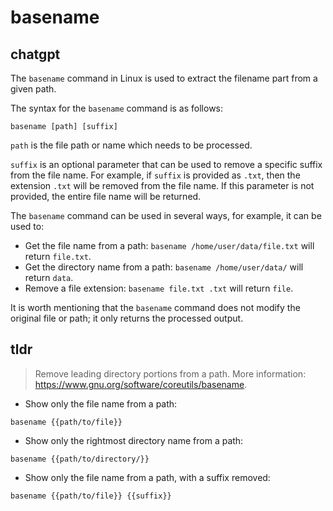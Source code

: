 # basename 
## chatgpt 
The `basename` command in Linux is used to extract the filename part from a given path. 

The syntax for the `basename` command is as follows:

```
basename [path] [suffix]
```

`path` is the file path or name which needs to be processed. 

`suffix` is an optional parameter that can be used to remove a specific suffix from the file name. For example, if `suffix` is provided as `.txt`, then the extension `.txt` will be removed from the file name. If this parameter is not provided, the entire file name will be returned.

The `basename` command can be used in several ways, for example, it can be used to:

- Get the file name from a path: `basename /home/user/data/file.txt` will return `file.txt`.
- Get the directory name from a path: `basename /home/user/data/` will return `data`.
- Remove a file extension: `basename file.txt .txt` will return `file`.

It is worth mentioning that the `basename` command does not modify the original file or path; it only returns the processed output. 

## tldr 
 
> Remove leading directory portions from a path.
> More information: <https://www.gnu.org/software/coreutils/basename>.

- Show only the file name from a path:

`basename {{path/to/file}}`

- Show only the rightmost directory name from a path:

`basename {{path/to/directory/}}`

- Show only the file name from a path, with a suffix removed:

`basename {{path/to/file}} {{suffix}}`
